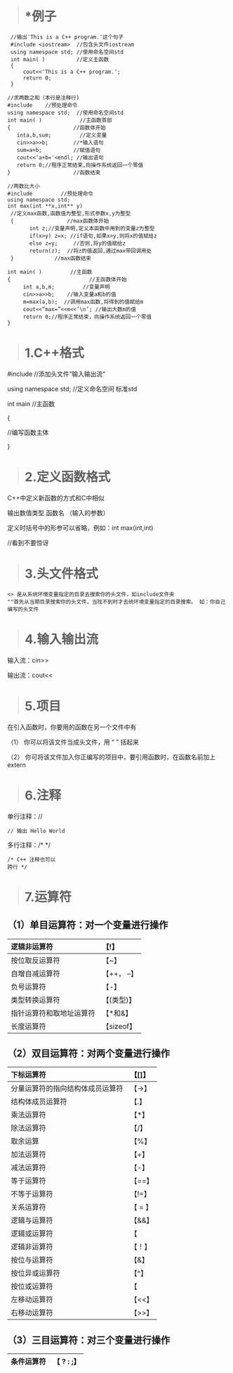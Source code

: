 ># *例子

```
 //输出″This is a C++ program.″这个句子
 #include <iostream>  //包含头文件iostream
 using namespace std; //使用命名空间std
 int main( )          //定义主函数
 {
     cout<<″This is a C++ program.″; 
     return 0;
 }
 ```
 ```
//求两数之和（本行是注释行)
#include    //预处理命令
using namespace std;  //使用命名空间std
int main( )            //主函数首部
{                    //函数体开始
    inta,b,sum;         //定义变量
    cin>>a>>b;        //*输入语句
    sum=a+b;          //赋值语句
    cout<<″a+b=″<endl; //输出语句
    return 0;//程序正常结束,向操作系统返回一个零值
}                    //函数结束
```
```
//两数比大小
#include         //预处理命令
using namespace std;
int max(int **x,int** y)    
 //定义max函数,函数值为整型,形式参数x,y为整型
 {                 //max函数体开始
       int z;//变量声明,定义本函数中用到的变量z为整型
       if(x>y) z=x; //if语句,如果x>y,则将x的值赋给z
       else z=y;     //否则,将y的值赋给z
       return(z);  //将z的值返回,通过max带回调用处
 }             //max函数结束
 ```
 ```
 int main( )         //主函数
 {                         //主函数体开始 
      int a,b,m;         //变量声明
      cin>>a>>b;    //输入变量a和b的值 
      m=max(a,b);  //调用max函数,将得到的值赋给m
      cout<<”max=”<<m<<’\n’; //输出大数m的值
      return 0;//程序正常结束，向操作系统返回一个零值
}
```

> # 1.C++格式

\#include //添加头文件“输入输出流”

using namespace std; //定义命名空间 标准std

int main //主函数

{

//编写函数主体

}

> # 2.定义函数格式

C++中定义新函数的方式和C中相似

输出数值类型 函数名 （输入的参数）

定义时括号中的形参可以省略，例如：int max(int,int)

//看到不要惊讶

> # 3.头文件格式

```
<> 是从系统环境变量指定的目录去搜索你的头文件，如include文件夹
""首先从当期目录搜索你的头文件，当找不到时才去统环境变量指定的目录搜索。 如：你自己编写的头文件
```

> # 4.输入输出流

输入流：cin>>

输出流：cout<<

> # 5.项目

在引入函数时，你要用的函数在另一个文件中有

（1） 你可以将该文件当成头文件，用 “ ” 括起来

（2） 你可将该文件加入你正编写的项目中，要引用函数时，在函数名前加上 extern

> # 6.注释

单行注释：//

```
// 输出 Hello World
```

多行注释：/* */

```
/* C++ 注释也可以 
跨行 */
```

> # 7.运算符

## **（1）单目运算符：对一个变量进行操作**

| 逻辑非运算符             | 【!】      |
| :----------------------- | :--------- |
| 按位取反运算符           | 【~】      |
| 自增自减运算符           | 【++， –】 |
| 负号运算符               | 【-】      |
| 类型转换运算符           | 【(类型)】 |
| 指针运算符和取地址运算符 | 【*和&】   |
| 长度运算符               | 【sizeof】 |

## **（2）双目运算符：对两个变量进行操作**

| 下标运算符                       | 【[]】  |
| :------------------------------- | :------ |
| 分量运算符的指向结构体成员运算符 | 【->】  |
| 结构体成员运算符                 | 【.】   |
| 乘法运算符                       | 【*】   |
| 除法运算符                       | 【/】   |
| 取余运算                         | 【%】   |
| 加法运算符                       | 【+】   |
| 减法运算符                       | 【-】   |
| 等于运算符                       | 【==】  |
| 不等于运算符                     | 【!=】  |
| 关系运算符                       | 【 = 】 |
| 逻辑与运算符                     | 【&&】  |
| 逻辑或运算符                     | 【      |
| 逻辑非运算符                     | 【！】  |
| 按位与运算符                     | 【&】   |
| 按位异或运算符                   | 【^】   |
| 按位或运算符                     | 【      |
| 左移动运算符                     | 【<<】  |
| 右移动运算符                     | 【>>】  |

## **（3）三目运算符：对三个变量进行操作**

| 条件运算符    |【 ? : ;】|
|:-------------|:---------|
